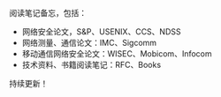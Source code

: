 阅读笔记备忘，包括：

* 网络安全论文，S&P、USENIX、CCS、NDSS
* 网络测量、通信论文：IMC、Sigcomm
* 移动通信网络安全论文：WISEC、Mobicom、Infocom
* 技术资料、书籍阅读笔记：RFC、Books

持续更新！